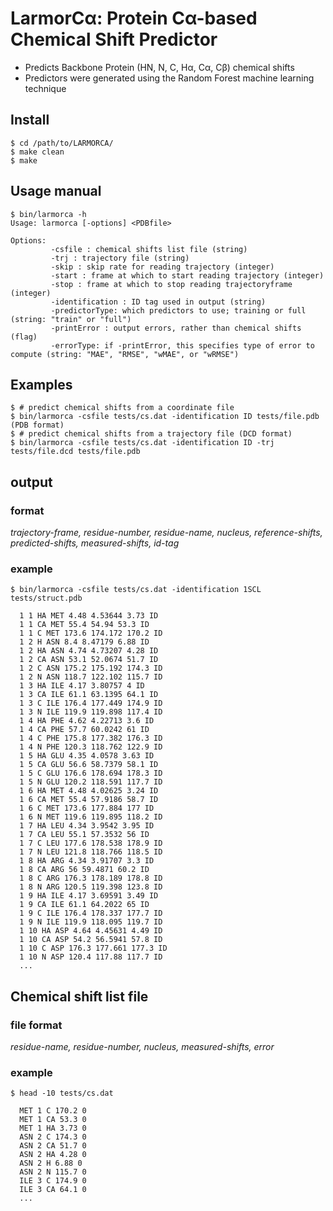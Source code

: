 # LarmorCα: Protein Cα-based Chemical Shift Predictor
 
- Predicts Backbone Protein (HN, N, C, Hα, Cα, Cβ) chemical shifts
- Predictors were generated using the Random Forest machine learning technique

## Install
```shell
$ cd /path/to/LARMORCA/
$ make clean
$ make 
```

## Usage manual
```shell
$ bin/larmorca -h
Usage: larmorca [-options] <PDBfile>

Options:
         -csfile : chemical shifts list file (string)
         -trj : trajectory file (string)
         -skip : skip rate for reading trajectory (integer)
         -start : frame at which to start reading trajectory (integer)
         -stop : frame at which to stop reading trajectoryframe (integer)
         -identification : ID tag used in output (string)
         -predictorType: which predictors to use; training or full (string: "train" or "full")
         -printError : output errors, rather than chemical shifts (flag)
         -errorType: if -printError, this specifies type of error to compute (string: "MAE", "RMSE", "wMAE", or "wRMSE")

```

## Examples
```shell
$ # predict chemical shifts from a coordinate file 
$ bin/larmorca -csfile tests/cs.dat -identification ID tests/file.pdb (PDB format)
$ # predict chemical shifts from a trajectory file (DCD format) 
$ bin/larmorca -csfile tests/cs.dat -identification ID -trj tests/file.dcd tests/file.pdb
```

## output
### format
_trajectory-frame, residue-number, residue-name, nucleus, reference-shifts, predicted-shifts, measured-shifts, id-tag_

### example
```shell
$ bin/larmorca -csfile tests/cs.dat -identification 1SCL tests/struct.pdb
  
  1 1 HA MET 4.48 4.53644 3.73 ID
  1 1 CA MET 55.4 54.94 53.3 ID
  1 1 C MET 173.6 174.172 170.2 ID
  1 2 H ASN 8.4 8.47179 6.88 ID
  1 2 HA ASN 4.74 4.73207 4.28 ID
  1 2 CA ASN 53.1 52.0674 51.7 ID
  1 2 C ASN 175.2 175.192 174.3 ID
  1 2 N ASN 118.7 122.102 115.7 ID
  1 3 HA ILE 4.17 3.80757 4 ID
  1 3 CA ILE 61.1 63.1395 64.1 ID
  1 3 C ILE 176.4 177.449 174.9 ID
  1 3 N ILE 119.9 119.898 117.4 ID
  1 4 HA PHE 4.62 4.22713 3.6 ID
  1 4 CA PHE 57.7 60.0242 61 ID
  1 4 C PHE 175.8 177.382 176.3 ID
  1 4 N PHE 120.3 118.762 122.9 ID
  1 5 HA GLU 4.35 4.0578 3.63 ID
  1 5 CA GLU 56.6 58.7379 58.1 ID
  1 5 C GLU 176.6 178.694 178.3 ID
  1 5 N GLU 120.2 118.591 117.7 ID
  1 6 HA MET 4.48 4.02625 3.24 ID
  1 6 CA MET 55.4 57.9186 58.7 ID
  1 6 C MET 173.6 177.884 177 ID
  1 6 N MET 119.6 119.895 118.2 ID
  1 7 HA LEU 4.34 3.9542 3.95 ID
  1 7 CA LEU 55.1 57.3532 56 ID
  1 7 C LEU 177.6 178.538 178.9 ID
  1 7 N LEU 121.8 118.766 118.5 ID
  1 8 HA ARG 4.34 3.91707 3.3 ID
  1 8 CA ARG 56 59.4871 60.2 ID
  1 8 C ARG 176.3 178.189 178.8 ID
  1 8 N ARG 120.5 119.398 123.8 ID
  1 9 HA ILE 4.17 3.69591 3.49 ID
  1 9 CA ILE 61.1 64.2022 65 ID
  1 9 C ILE 176.4 178.337 177.7 ID
  1 9 N ILE 119.9 118.095 119.7 ID
  1 10 HA ASP 4.64 4.45631 4.49 ID
  1 10 CA ASP 54.2 56.5941 57.8 ID
  1 10 C ASP 176.3 177.661 177.3 ID
  1 10 N ASP 120.4 117.88 117.7 ID
  ...
```

## Chemical shift list file
### file format
_residue-name, residue-number, nucleus, measured-shifts, error_

### example
```shell
$ head -10 tests/cs.dat
  
  MET 1 C 170.2 0
  MET 1 CA 53.3 0
  MET 1 HA 3.73 0
  ASN 2 C 174.3 0
  ASN 2 CA 51.7 0
  ASN 2 HA 4.28 0
  ASN 2 H 6.88 0
  ASN 2 N 115.7 0
  ILE 3 C 174.9 0
  ILE 3 CA 64.1 0
  ...
```

